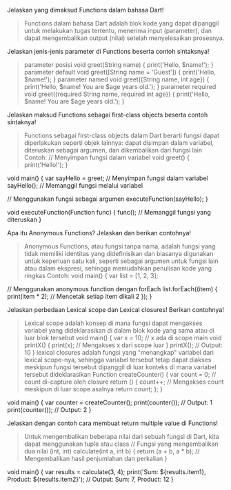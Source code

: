 Jelaskan yang dimaksud Functions dalam bahasa Dart!
>Functions dalam bahasa Dart adalah blok kode yang dapat dipanggil untuk melakukan tugas tertentu, menerima input (parameter), dan dapat mengembalikan output (nilai) setelah menyelesaikan prosesnya.

Jelaskan jenis-jenis parameter di Functions beserta contoh sintaksnya!
>parameter posisi
    void greet(String name) {
  print('Hello, $name!');
}
>parameter default
void greet([String name = 'Guest']) {
  print('Hello, $name!');
}
>parameter named
void greet({String name, int age}) {
  print('Hello, $name! You are $age years old.');
}
>parameter required
void greet({required String name, required int age}) {
  print('Hello, $name! You are $age years old.');
}

Jelaskan maksud Functions sebagai first-class objects beserta contoh sintaknya!
>Functions sebagai first-class objects dalam Dart berarti fungsi dapat diperlakukan seperti objek lainnya: dapat disimpan dalam variabel, diteruskan sebagai argumen, dan dikembalikan dari fungsi lain
>Contoh:
// Menyimpan fungsi dalam variabel
void greet() {
  print('Hello!');
}

void main() {
  var sayHello = greet; // Menyimpan fungsi dalam variabel
  sayHello(); // Memanggil fungsi melalui variabel

  // Menggunakan fungsi sebagai argumen
  executeFunction(sayHello);
}

void executeFunction(Function func) {
  func(); // Memanggil fungsi yang diteruskan
}

Apa itu Anonymous Functions? Jelaskan dan berikan contohnya!
>Anonymous Functions, atau fungsi tanpa nama, adalah fungsi yang tidak memiliki identitas yang didefinisikan dan biasanya digunakan untuk keperluan satu kali, seperti sebagai argumen untuk fungsi lain atau dalam ekspresi, sehingga memudahkan penulisan kode yang ringkas
>Contoh:
void main() {
  var list = [1, 2, 3];
  
  // Menggunakan anonymous function dengan forEach
  list.forEach((item) {
    print(item * 2); // Mencetak setiap item dikali 2
  });
}

Jelaskan perbedaan Lexical scope dan Lexical closures! Berikan contohnya!
>Lexical scope adalah konsep di mana fungsi dapat mengakses variabel yang dideklarasikan di dalam blok kode yang sama atau di luar blok tersebut
void main() {
  var x = 10; // x ada di scope main
  void printX() {
    print(x); // Mengakses x dari scope luar
  }
  printX(); // Output: 10
}
>lexical closures adalah fungsi yang "menangkap" variabel dari lexical scope-nya, sehingga variabel tersebut tetap dapat diakses meskipun fungsi tersebut dipanggil di luar konteks di mana variabel tersebut dideklarasikan
Function createCounter() {
  var count = 0; // count di-capture oleh closure
  return () {
    count++; // Mengakses count meskipun di luar scope asalnya
    return count;
  };
}

void main() {
  var counter = createCounter();
  print(counter()); // Output: 1
  print(counter()); // Output: 2
}

Jelaskan dengan contoh cara membuat return multiple value di Functions!
>Untuk mengembalikan beberapa nilai dari sebuah fungsi di Dart, kita dapat menggunakan tuple atau class
// Fungsi yang mengembalikan dua nilai
(int, int) calculate(int a, int b) {
  return (a + b, a * b); // Mengembalikan hasil penjumlahan dan perkalian
}

void main() {
  var results = calculate(3, 4);
  print('Sum: ${results.item1}, Product: ${results.item2}'); // Output: Sum: 7, Product: 12
}

